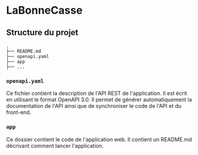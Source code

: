 # LaBonneCasse

## Structure du projet

```
.
├── README.md
├── openapi.yaml
├── app
├── ...
```

### `openapi.yaml`

Ce fichier contient la description de l'API REST de l'application. Il est écrit en utilisant le format OpenAPI 3.0.
Il permet de générer automatiquement la documentation de l'API ainsi que de synchroniser le code de l'API et du front-end.

### `app`

Ce dossier contient le code de l'application web.
Il contient un README.md décrivant comment lancer l'application.
